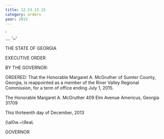 ```yaml
---
title: 12.13.13.15
category: orders
year: 2013
---
```

     

\'\
.... '~'

THE STATE OF GEORGIA

EXECUTIVE ORDER

BY THE GOVERNOR:

ORDERED: That the Honorable Margaret A. McGruther of Sumter County,
Georgia, is reappointed as a member of the River Valley Regional
Commission, for a term of office ending July 1, 2015.

The Honorable Margaret A. McGruther
409 Elm Avenue
Americus, Georgia 31709

This thirteenth day of December, 2013

(\aI0w.~\9eaL

GOVERNOR

